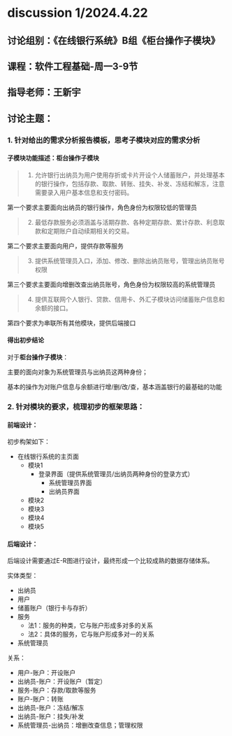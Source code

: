 # discussion 1/2024.4.22

## 讨论组别：《在线银行系统》B组《柜台操作子模块》

## 课程：软件工程基础-周一3-9节

## 指导老师：王新宇

## 讨论主题：

### 1. 针对给出的需求分析报告模板，思考子模块对应的需求分析

#### 子模块功能描述：柜台操作子模块

> 1. 允许银行出纳员为用户使用存折或卡片开设个人储蓄账户，并处理基本的银行操作，包括存款、取款、转账、挂失、补发、冻结和解冻，注意需要录入用户基本信息和支付密码。

第一个要求主要面向出纳员的银行操作，角色身份为权限较低的管理员

> 2. 最低存款服务必须涵盖与活期存款、各种定期存款、累计存款、利息取款和定期账户自动续期相关的交易。

第二个要求主要面向用户，提供存款等服务

> 3. 提供系统管理员入口，添加、修改、删除出纳员账号，管理出纳员账号权限

第三个要求主要面向增删改查出纳员账号，角色身份为权限较高的系统管理员

> 4. 提供互联网个人银行、贷款、信用卡、外汇子模块访问储蓄账户信息和余额的接口。


第四个要求为串联所有其他模块，提供后端接口

#### 得出初步结论

对于**柜台操作子模块**：

主要的面向对象为系统管理员与出纳员这两种身份；

基本的操作为对账户信息与余额进行增/删/改/查，基本涵盖银行的最基础的功能

### 2. 针对模块的要求，梳理初步的框架思路：

#### 前端设计：

初步构架如下：
- 在线银行系统的主页面
  - 模块1
    - 登录界面（提供系统管理员/出纳员两种身份的登录方式）
      - 系统管理员界面
      - 出纳员界面
  - 模块2
  - 模块3
  - 模块4
  - 模块5

#### 后端设计：

后端设计需要通过E-R图进行设计，最终形成一个比较成熟的数据存储体系。

实体类型：
- 出纳员
- 用户
- 储蓄账户（银行卡与存折）
- 服务
  - 法1：服务的种类，它与账户形成多对多的关系
  - 法2：具体的服务，它与账户形成多对一的关系
- 系统管理员

关系：
- 用户-账户：开设账户
- 出纳员-账户：开设账户（暂定）
- 服务-账户：存款/取款等服务
- 账户-账户：转账
- 出纳员-账户：冻结/解冻
- 出纳员-账户：挂失/补发
- 系统管理员-出纳员：增删改查信息；管理权限

